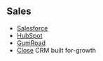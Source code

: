 ## Sales
- [Salesforce](https://www.salesforce.com/ca/)
- [HubSpot](https://www.hubspot.com/)
- [GumRoad](https://gumroad.com/)
- [Close](https://www.close.com/) CRM built for-growth
